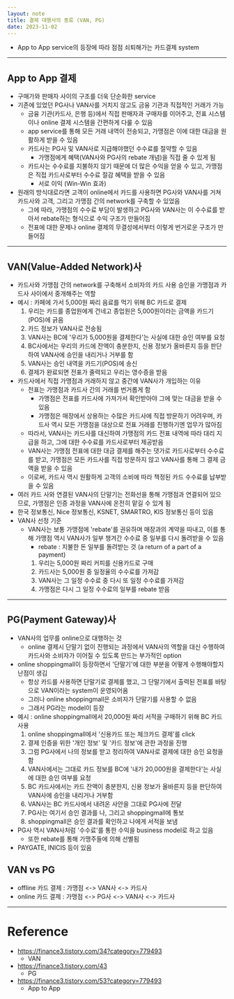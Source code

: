 ```yaml
---
layout: note
title: 결제 대행사의 종류 (VAN, PG)
date: 2023-11-02
---
```





- App to App service의 등장에 따라 점점 쇠퇴해가는 카드결제 system




---




## App to App 결제

- 구매가와 판매자 사이의 구조를 더욱 단순화한 service
- 기존에 있었던 PG사나 VAN사를 거치지 않고도 금융 기관과 직접적인 거래가 가능
    - 금융 기관(카드사, 은행 등)에서 직접 판매자과 구매자를 이어주고, 전표 시스템이나 online 결제 시스템을 간편하게 다룰 수 있음
    - app service를 통해 모든 거래 내역이 전송되고, 가맹점은 이에 대한 대금을 원활하게 받을 수 있음
    - 카드사는 PG사 및 VAN사로 지급해야했던 수수료를 절약할 수 있음
        - 가맹점에게 혜택(VAN사와 PG사의 rebate 개념)을 직접 줄 수 있게 됨
    - 카드사는 수수료를 지불하지 않기 때문에 더 많은 수익을 얻을 수 있고, 가맹점은 직접 카드사로부터 수수료 절감 혜택을 받을 수 있음
        - 서로 이익 (Win-Win 효과)
- 원래의 방식대로라면 고객이 online에서 카드를 사용하면 PG사와 VAN사를 거쳐 카드사와 고객, 그리고 가맹점 간의 network를 구축할 수 있었음
    - 그에 따라, 가맹점의 수수료 부담이 발생하고 PG사와 VAN사는 이 수수료를 받아서 rebate하는 형식으로 수익 구조가 만들어짐
    - 전표에 대한 문제나 online 결제의 무결성에서부터 이렇게 번거로운 구조가 만들어짐




---




## VAN(Value-Added Network)사

- 카드사와 가맹점 간의 network를 구축해서 소비자의 카드 사용 승인을 가맹점과 카드사 사이에서 중개해주는 역할
- 예시 : 카페에 가서 5,000원 짜리 음료를 먹기 위해 BC 카드로 결제
    1. 우리는 카드를 종업원에게 건네고 종업원은 5,000원이라는 금액을 카드기(POS)에 긁음
    2. 카드 정보가 VAN사로 전송됨
    3. VAN사는 BC에 '우리가 5,000원을 결제한다'는 사실에 대한 승인 여부를 요청
    4. BC사에서는 우리의 카드에 잔액이 충분한지, 신용 정보가 올바른지 등을 판단하여 VAN사에 승인을 내리거나 거부를 함
    5. VAN사는 승인 내역을 카드기(POS)에 송신
    6. 결제가 완료되면 전표가 줄력되고 우리는 영수증을 받음
- 카드사에서 직접 가맹점과 거래하지 않고 중간에 VAN사가 개입하는 이유
    - 전표는 가맹점과 카드사 간의 거래를 번거롭게 함
        - 가맹점은 전표를 카드사에 가져가서 확인받아야 그에 맞는 대금을 받을 수 있음
        - 가맹점은 매장에서 상용하는 수많은 카드사에 직접 방문하기 어려우며, 카드사 역시 모든 가맹점을 대상으로 전표 거래를 진행하기엔 업무가 많아짐
    - 따라서, VAN사는 카드사를 대신하여 가맹점의 카드 전표 내역에 따라 대리 지급을 하고, 그에 대한 수수료를 카드사로부터 제공받음
    - VAN사는 가맹점 전표에 대한 대금 결제를 해주는 댓가로 카드사로부터 수수료를 받고, 가맹점은 모든 카드사를 직접 방문하지 않고 VAN사를 통해 그 결제 금액을 받을 수 있음
    - 이로써, 카드사 역시 원활하게 고객의 소비에 따라 책정된 카드 수수료를 납부받을 수 있음
- 여러 카드 사와 연결된 VAN사의 단말기는 전화선을 통해 가맹점과 연결되어 있으므로, 가맹점은 인증 과정을 VAN사에 온전히 맡길 수 있게 됨
- 한국 정보통신, Nice 정보통신, KSNET, SMARTRO, KIS 정보통신 등이 있음
- VAN사 선정 기준
    - VAN사는 보통 가맹점에 'rebate'를 권유하며 매장과의 계약을 따내고, 이를 통해 가맹점 역시 VAN사가 일부 챙겨간 수수료 중 일부를 다시 돌려받을 수 있음
        - rebate : 지불한 돈 일부를 돌려받는 것 (a return of a part of a payment)
        1. 우리는 5,000원 짜리 커피를 신용카드로 구매
        2. 카드사는 5,000원 중 일정율의 수수료를 가져감
        3. VAN사는 그 일정 수수료 중 다시 또 일정 수수료를 가져감
        4. 가맹점은 다시 그 일정 수수료의 일부를 rebate 받음




---




## PG(Payment Gateway)사

- VAN사의 업무를 online으로 대행하는 것
    - online 결제시 단말기 없이 진행되는 과정에서 VAN사의 역할을 대신 수행하여 카드사와 소비자가 이어질 수 있도록 만드는 부가적인 option
- online shoppingmall이 등장하면서 '단말기'에 대한 부분을 어떻게 수행해야할지 난점이 생김
    - 항상 카드를 사용하면 단말기로 결제를 했고, 그 단말기에서 출력된 전표를 바탕으로 VAN이라는 system이 운영되어옴
    - 그러나 online shoppingmall은 소비자가 단말기를 사용할 수 없음
    - 그래서 PG라는 model이 등장
- 예시 : online shoppingmall에서 20,000원 짜리 서적을 구매하기 위해 BC 카드 사용
    1. online shoppingmall에서 '신용카드 또는 체크카드 결제'를 click
    2. 결제 인증을 위한 '개인 정보' 및 '카드 정보'에 관한 과정을 진행
    3. 그럼 PG사에서 나의 정보를 받고 정리하여 VAN사로 결제에 대한 승인 요청을 함
    4. VAN사에서는 그대로 카드 정보를 BC에 '내가 20,000원을 결제한다'는 사실에 대한 승인 여부를 요청
    5. BC 카드사에서는 카드 잔액이 충분한지, 신용 정보가 올바른지 등을 판단하여 VAN사에 승인을 내리거나 거부함
    6. VAN사는 BC 카드사에서 내려온 사안을 그대로 PG사에 전달
    7. PG사는 여기서 승인 결과를 나, 그리고 shoppingmall에 통보
    8. shoppingmall은 승인 결과를 확인하고 나에게 서적을 보냄
- PG사 역시 VAN사처럼 '수수료'를 통한 수익을 business model로 하고 있음
    - 또한 rebate를 통해 가맹주들에 의해 선별됨
- PAYGATE, INICIS 등이 있음

## VAN vs PG

- offline 카드 결제 : 가맹점 <-> VAN사 <-> 카드사
- online 카드 결제 : 가맹점 <-> PG사 <-> VAN사 <-> 카드사




---




# Reference

- https://finance3.tistory.com/34?category=779493
    - VAN
- https://finance3.tistory.com/43
    - PG
- https://finance3.tistory.com/53?category=779493
    - App to App